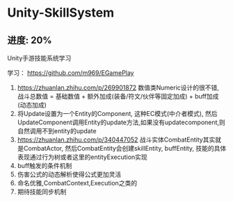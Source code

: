 # Unity-SkillSystem
## 进度: 20%
Unity手游技能系统学习

学习：
https://github.com/m969/EGamePlay

1. https://zhuanlan.zhihu.com/p/269901872 数值类Numeric设计的很不错, 战斗总数值 = 基础数值 + 额外加成(装备/符文/伙伴等固定加成) + buff加成(动态加成)
2. 将Update设置为一个Entity的Component, 这种EC模式(中介者模式), 然后UpdateComponent调用Entity的update方法,如果没有updatecomponent,则自然调用不到entity的update
3. https://zhuanlan.zhihu.com/p/340447052 战斗实体CombatEntity其实就是CombatActor, 然后CombatEntity会创建skillEntity, buffEntity, 技能的具体表现通过行为树或者这里的entityExecution实现
4. buff触发的条件机制
5. 伤害公式的动态解析使得公式更加灵活
6. 命名优雅,CombatContext,Execution之类的
7. 期待技能同步机制
